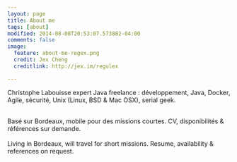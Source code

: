 ```yaml
---
layout: page
title: About me
tags: [about]
modified: 2014-08-08T20:53:07.573882-04:00
comments: false
image:
  feature: about-me-regex.png
  credit: Jex Cheng
  creditlink: http://jex.im/regulex

---
```

<div itemscope itemtype="http://data-vocabulary.org/Person">
<p><span itemprop="name">Christophe Labouisse</span>
<span itemprop="title">expert Java</span>
<span itemprop="affiliation">freelance</span> : développement, Java, Docker, Agile, sécurité,
Unix (Linux, BSD & Mac OSX), serial geek.</p>
<br>
<span itemprop="address" itemscope itemtype="http://data-vocabulary.org/Address">Basé
sur <span itemprop="locality">Bordeaux</span></span>, mobile pour des missions courtes. CV, disponibilités & références sur demande.
</div>
<br>
Living in Bordeaux, will travel for short missions. Resume, availability & references on request.
